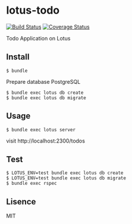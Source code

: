 # lotus-todo

[![Build Status](https://travis-ci.org/cncgl/lotus-todo.svg)](https://travis-ci.org/cncgl/lotus-todo)
[![Coverage Status](https://coveralls.io/repos/cncgl/lotus-todo/badge.svg?branch=master&service=github)](https://coveralls.io/github/cncgl/lotus-todo?branch=master)

Todo Application on Lotus

## Install

```
$ bundle
```

Prepare database PostgreSQL

```
$ bundle exec lotus db create
$ bundle exec lotus db migrate
```

## Usage

```
$ bundle exec lotus server
```
visit http://localhost:2300/todos

## Test

```
$ LOTUS_ENV=test bundle exec lotus db create
$ LOTUS_ENV=test bundle exec lotus db migrate
$ bundle exec rspec
```

## Lisence
MIT
